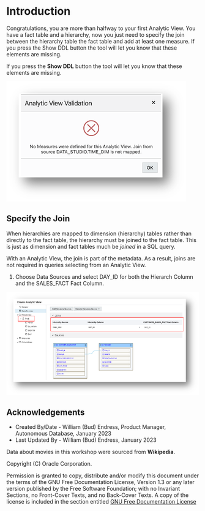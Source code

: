 # Introduction

Congratulations, you are more than halfway to your first Analytic View. You have a fact table and a hierarchy, now you just need to specify the join between the hierarchy table the fact table and add at least one measure.
If you press the Show DDL button the tool will let you know that these elements are missing.

If you press the **Show DDL** button the tool will let you know that these elements are missing.

![Missing Join](images/8-missing-join.png)

## Specify the Join

When hierarchies are mapped to dimension (hierarchy) tables rather than directly to the fact table, the hierarchy must be joined to the fact table.  This is just as dimension and fact tables much be *joined* in a SQL query.

With an Analytic View, the join is part of the metadata. As a result, joins are not required in queries selecting from an Analytic View.

1. Choose Data Sources and select DAY_ID for both the Hierarch Column and the SALES_FACT Fact Column.

![Join Time Dim](images/8-join-time-dim.png)

## Acknowledgements

- Created By/Date - William (Bud) Endress, Product Manager, Autonomous Database, January 2023
- Last Updated By - William (Bud) Endress, January 2023

Data about movies in this workshop were sourced from **Wikipedia**.

Copyright (C)  Oracle Corporation.

Permission is granted to copy, distribute and/or modify this document
under the terms of the GNU Free Documentation License, Version 1.3
or any later version published by the Free Software Foundation;
with no Invariant Sections, no Front-Cover Texts, and no Back-Cover Texts.
A copy of the license is included in the section entitled [GNU Free Documentation License](files/gnu-free-documentation-license.txt)